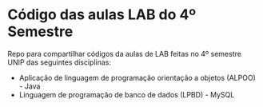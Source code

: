 # Código das aulas LAB do 4º Semestre
Repo para compartilhar códigos da aulas de LAB feitas no 4º semestre UNIP das seguintes disciplinas:



* Aplicação de linguagem de programação orientação a objetos (ALPOO) - Java
* Linguagem de programação de banco de dados (LPBD) - MySQL
